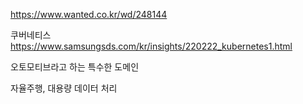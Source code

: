 https://www.wanted.co.kr/wd/248144


쿠버네티스
https://www.samsungsds.com/kr/insights/220222_kubernetes1.html

오토모티브라고 하는 특수한 도메인

자율주행, 대용량 데이터 처리